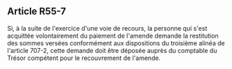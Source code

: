 Article R55-7
----
Si, à la suite de l'exercice d'une voie de recours, la personne qui s'est
acquittée volontairement du paiement de l'amende demande la restitution des
sommes versées conformément aux dispositions du troisième alinéa de l'article
707-2, cette demande doit être déposée auprès du comptable du Trésor compétent
pour le recouvrement de l'amende.
